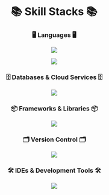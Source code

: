 <h1 align="center">📚 Skill Stacks 📚</h1>

<h3 align="center">🖥️ Languages 🖥️</h3>
<p align="center">
  <a href="https://skillicons.dev">
    <img src="https://skillicons.dev/icons?i=c,java,js,kotlin,python"/>
  </a>
</p>
<p align="center">
  <a href="https://skillicons.dev">
    <img src="https://skillicons.dev/icons?i=css,html"/>
  </a>
</p>

<h3 align="center">🗄️ Databases & Cloud Services 🗄️</h3>
<p align="center">
  <a href="https://skillicons.dev">
    <img src="https://skillicons.dev/icons?i=firebase,mysql"/>
  </a>
</p>

<h3 align="center">📦 Frameworks & Libraries 📦</h3>
<p align="center">
  <a href="https://skillicons.dev">
    <img src="https://skillicons.dev/icons?i=django,react,spring"/>
  </a>
</p>

<h3 align="center">🗂️ Version Control 🗂️</h3>
<p align="center">
  <a href="https://skillicons.dev">
    <img src="https://skillicons.dev/icons?i=git,github"/>
  </a>
</p>

<h3 align="center">🛠️ IDEs & Development Tools 🛠️</h3>
<p align="center">
  <a href="https://skillicons.dev">
    <img src="https://skillicons.dev/icons?i=androidstudio,vscode"/>
  </a>
</p>
